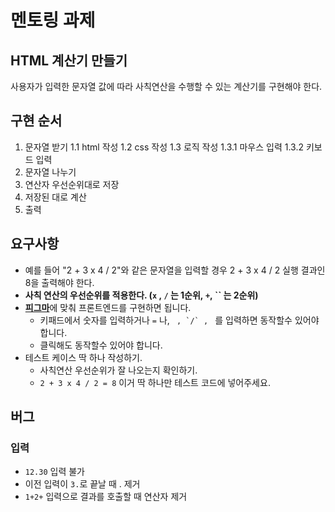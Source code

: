 # 멘토링 과제

## HTML 계산기 만들기

사용자가 입력한 문자열 값에 따라 사칙연산을 수행할 수 있는 계산기를 구현해야 한다.

## 구현 순서

1. 문자열 받기
    1.1 html 작성
    1.2 css 작성
    1.3 로직 작성
        1.3.1 마우스 입력
        1.3.2 키보드 입력
2. 문자열 나누기
3. 연산자 우선순위대로 저장
4. 저장된 대로 계산
5. 출력

## 요구사항

- 예를 들어 "2 + 3 x 4 / 2"와 같은 문자열을 입력할 경우 2 + 3 x 4 / 2 실행 결과인 8을 출력해야 한다.
- **사칙 연산의 우선순위를 적용한다. (`x` , `/` 는 1순위, `+`, `` 는 2순위)**
- [**피그마**](https://www.figma.com/design/PUwKOQ98OulmCcWqJLkkvf/%EA%B3%BC%EC%A0%9C-%EB%AA%A9%EB%A1%9D?node-id=1-3&t=2BXcqg02LGA3iIJA-4)에 맞춰 프론트엔드를 구현하면 됩니다.
    - 키패드에서 숫자를 입력하거나 `=` 나, `` , `/` , `` 를 입력하면 동작할수 있어야 합니다.
    - 클릭해도 동작할수 있어야 합니다.
- 테스트 케이스 딱 하나 작성하기.
    - 사칙연산 우선순위가 잘 나오는지 확인하기.
    - `2 + 3 x 4 / 2 = 8` 이거 딱 하나만 테스트 코드에 넣어주세요.

## 버그

### 입력

- `12.30` 입력 불가
- 이전 입력이 `3.`로 끝날 때 . 제거
- `1+2+` 입력으로 결과를 호출할 때 연산자 제거
